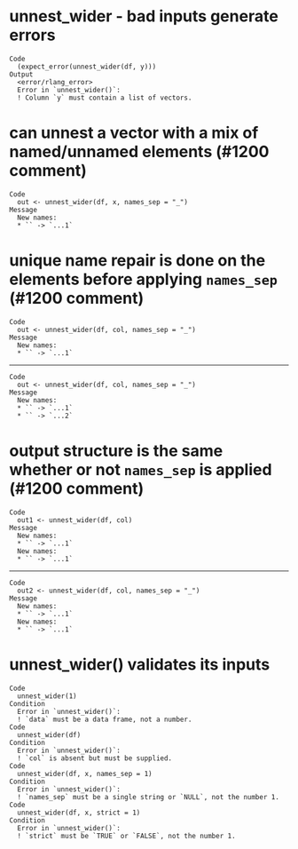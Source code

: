 # unnest_wider - bad inputs generate errors

    Code
      (expect_error(unnest_wider(df, y)))
    Output
      <error/rlang_error>
      Error in `unnest_wider()`:
      ! Column `y` must contain a list of vectors.

# can unnest a vector with a mix of named/unnamed elements (#1200 comment)

    Code
      out <- unnest_wider(df, x, names_sep = "_")
    Message
      New names:
      * `` -> `...1`

# unique name repair is done on the elements before applying `names_sep` (#1200 comment)

    Code
      out <- unnest_wider(df, col, names_sep = "_")
    Message
      New names:
      * `` -> `...1`

---

    Code
      out <- unnest_wider(df, col, names_sep = "_")
    Message
      New names:
      * `` -> `...1`
      * `` -> `...2`

# output structure is the same whether or not `names_sep` is applied (#1200 comment)

    Code
      out1 <- unnest_wider(df, col)
    Message
      New names:
      * `` -> `...1`
      New names:
      * `` -> `...1`

---

    Code
      out2 <- unnest_wider(df, col, names_sep = "_")
    Message
      New names:
      * `` -> `...1`
      New names:
      * `` -> `...1`

# unnest_wider() validates its inputs

    Code
      unnest_wider(1)
    Condition
      Error in `unnest_wider()`:
      ! `data` must be a data frame, not a number.
    Code
      unnest_wider(df)
    Condition
      Error in `unnest_wider()`:
      ! `col` is absent but must be supplied.
    Code
      unnest_wider(df, x, names_sep = 1)
    Condition
      Error in `unnest_wider()`:
      ! `names_sep` must be a single string or `NULL`, not the number 1.
    Code
      unnest_wider(df, x, strict = 1)
    Condition
      Error in `unnest_wider()`:
      ! `strict` must be `TRUE` or `FALSE`, not the number 1.

